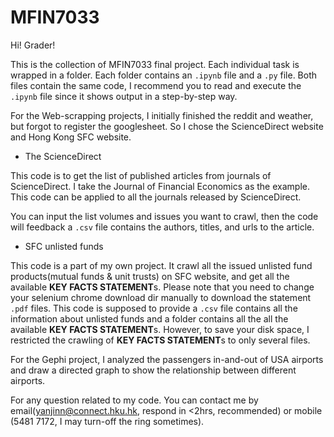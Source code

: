 # MFIN7033

Hi! Grader!

This is the collection of MFIN7033 final project. Each individual task is wrapped in a folder. Each folder contains an `.ipynb` file  and a `.py` file. Both files contain the same code, I recommend you to read and execute the `.ipynb` file since it shows output in a step-by-step way.


For the Web-scrapping projects, I initially finished the reddit and weather, but forgot to register the googlesheet. So I chose the ScienceDirect website and Hong Kong SFC website.

- The ScienceDirect

This code is to get the list of published articles from journals of ScienceDirect. I take the Journal of Financial Economics as the example. This code can be applied to all the journals released by ScienceDirect.

You can input the list volumes and issues you want to crawl, then the code will feedback a `.csv` file contains the authors, titles, and urls to the article.

- SFC unlisted funds

This code is a part of my own project. It crawl all the issued unlisted fund products(mutual funds & unit trusts) on SFC website, and get all the available **KEY FACTS STATEMENT**s. Please note that you need to change your selenium chrome download dir manually to download the statement `.pdf` files. This code is supposed to provide a `.csv` file contains all the information about unlisted funds and a folder contains all the all the available **KEY FACTS STATEMENT**s. However, to save your disk space, I restricted the crawling of **KEY FACTS STATEMENT**s to only several files.



For the Gephi project, I analyzed the passengers in-and-out of USA airports and draw a directed graph to show the relationship between different airports.





For any question related to my code. You can contact me by email(yanjinn@connect.hku.hk, respond in <2hrs, recommended) or mobile (5481 7172, I may turn-off the ring sometimes). 

